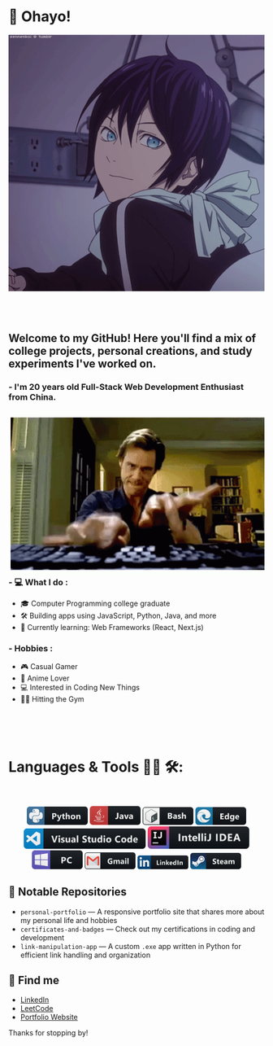 # 👋 Ohayo!

<div align="center">
<img hight="150" width="800" alt="GIF" align="center" src="https://github.com/TomChimorin/TomChimorin/blob/55da31778a6dc2a1a9d416dd40fc4e7067ab316b/assets/13626.gif">
</div>

</br>
</br>
</br>

## Welcome to my GitHub! Here you'll find a mix of college projects, personal creations, and study experiments I've worked on.

### - I'm 20 years old Full-Stack Web Development Enthusiast from China.

<img hight="400" width="500" alt="GIF" align="right" src="https://github.com/TomChimorin/TomChimorin/blob/0a6358b11300e7a287e199c733031d9146aa5a98/assets/13627.gif">

### - 💻 What I do :
- 🎓 Computer Programming college graduate
- 🛠️ Building apps using JavaScript, Python, Java, and more
- 🌱 Currently learning: Web Frameworks (React, Next.js)

### - Hobbies : 
- 🎮 Casual Gamer
- 🍣 Anime Lover
- 💻 Interested in Coding New Things
- 🏋️‍♂️ Hitting the Gym

</br>
</br>
</br>

# Languages & Tools 👨‍💻 🛠:
</br>

<p align="center">

<img src="https://github.com/TomChimorin/TomChimorin/blob/0a6358b11300e7a287e199c733031d9146aa5a98/icons/python.png" alt="python" width="120" hight="50">
<img src="https://github.com/TomChimorin/TomChimorin/blob/0a6358b11300e7a287e199c733031d9146aa5a98/icons/java.png" alt="java"  width="100" hight="50">
<img src="https://github.com/TomChimorin/TomChimorin/blob/0a6358b11300e7a287e199c733031d9146aa5a98/icons/bash.png" alt="bash" width="100" hight="60">
<img src="https://github.com/TomChimorin/TomChimorin/blob/0a6358b11300e7a287e199c733031d9146aa5a98/icons/edge.png" alt="edge" width="100" hight="60">
</br>
<img src="https://github.com/TomChimorin/TomChimorin/blob/0a6358b11300e7a287e199c733031d9146aa5a98/icons/visualstudio_code.png" alt="visualstudio_code" width="240" hight="40">
<img src="https://github.com/TomChimorin/TomChimorin/blob/0a6358b11300e7a287e199c733031d9146aa5a98/icons/intellij.png" alt="intellij" width="200" hight="10">
</br>
<img src="https://github.com/TomChimorin/TomChimorin/blob/0a6358b11300e7a287e199c733031d9146aa5a98/icons/pc.png" alt="pc" width="100" hight="50">
<img src="https://github.com/TomChimorin/TomChimorin/blob/0a6358b11300e7a287e199c733031d9146aa5a98/icons/gmail.png" alt="gmail" width="100" hight="50">
<img src="https://github.com/TomChimorin/TomChimorin/blob/0a6358b11300e7a287e199c733031d9146aa5a98/icons/linkedin.png" alt="linkedin" width="100" hight="50">
<img src="https://github.com/TomChimorin/TomChimorin/blob/0a6358b11300e7a287e199c733031d9146aa5a98/icons/steam.png" alt="steam" width="100" hight="50">


## 📂 Notable Repositories
- `personal-portfolio` — A responsive portfolio site that shares more about my personal life and hobbies
- `certificates-and-badges` — Check out my certifications in coding and development
- `link-manipulation-app` — A custom `.exe` app written in Python for efficient link handling and organization

## 🔗 Find me
- [LinkedIn](https://www.linkedin.com/in/yu-zhao/)
- [LeetCode](https://leetcode.com/u/Chimorin/)
- [Portfolio Website](https://assignment01-3d94.onrender.com)

Thanks for stopping by!
